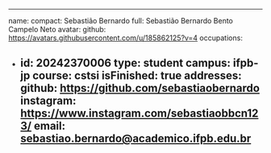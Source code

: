   ---
name:
  compact: Sebastião Bernardo
  full: Sebastião Bernardo Bento Campelo Neto
avatar:
  github: https://avatars.githubusercontent.com/u/185862125?v=4
occupations:
- id: 20242370006
  type: student
  campus: ifpb-jp
  course: cstsi
  isFinished: true
addresses:
  github: https://github.com/sebastiaobernardo
  instagram: https://www.instagram.com/sebastiaobbcn123/
  email: sebastiao.bernardo@academico.ifpb.edu.br
  ---
